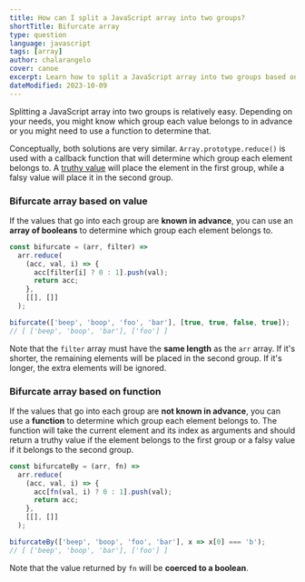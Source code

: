 ```yaml
---
title: How can I split a JavaScript array into two groups?
shortTitle: Bifurcate array
type: question
language: javascript
tags: [array]
author: chalarangelo
cover: canoe
excerpt: Learn how to split a JavaScript array into two groups based on a function or an array of values.
dateModified: 2023-10-09
---
```


Splitting a JavaScript array into two groups is relatively easy. Depending on your needs, you might know which group each value belongs to in advance or you might need to use a function to determine that.

Conceptually, both solutions are very similar. `Array.prototype.reduce()` is used with a callback function that will determine which group each element belongs to. A [truthy value](/js/s/truthy-falsy-values) will place the element in the first group, while a falsy value will place it in the second group.

### Bifurcate array based on value

If the values that go into each group are **known in advance**, you can use an **array of booleans** to determine which group each element belongs to.

```js
const bifurcate = (arr, filter) =>
  arr.reduce(
    (acc, val, i) => {
      acc[filter[i] ? 0 : 1].push(val);
      return acc;
    },
    [[], []]
  );

bifurcate(['beep', 'boop', 'foo', 'bar'], [true, true, false, true]);
// [ ['beep', 'boop', 'bar'], ['foo'] ]
```

Note that the `filter` array must have the **same length** as the `arr` array. If it's shorter, the remaining elements will be placed in the second group. If it's longer, the extra elements will be ignored.

### Bifurcate array based on function

If the values that go into each group are **not known in advance**, you can use a **function** to determine which group each element belongs to. The function will take the current element and its index as arguments and should return a truthy value if the element belongs to the first group or a falsy value if it belongs to the second group.

```js
const bifurcateBy = (arr, fn) =>
  arr.reduce(
    (acc, val, i) => {
      acc[fn(val, i) ? 0 : 1].push(val);
      return acc;
    },
    [[], []]
  );

bifurcateBy(['beep', 'boop', 'foo', 'bar'], x => x[0] === 'b');
// [ ['beep', 'boop', 'bar'], ['foo'] ]
```

Note that the value returned by `fn` will be **coerced to a boolean**.
